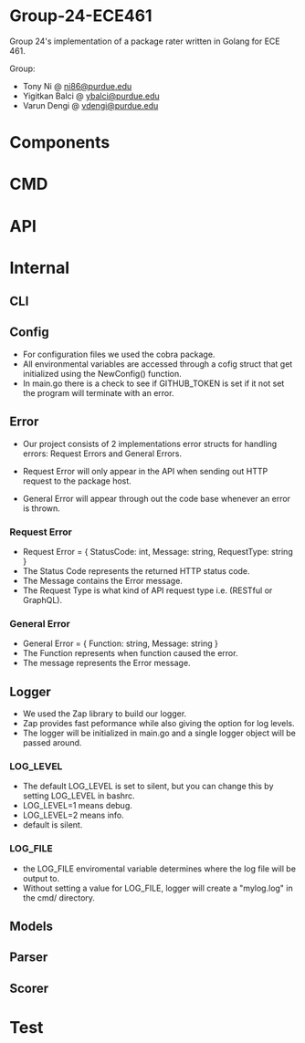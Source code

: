 # **Group-24-ECE461**

Group 24's implementation of a package rater written in Golang for ECE 461.

Group:

- Tony Ni @ ni86@purdue.edu
- Yigitkan Balci @ ybalci@purdue.edu
- Varun Dengi @ vdengi@purdue.edu

# **Components**

# CMD

# API

# Internal

## CLI

## Config

- For configuration files we used the cobra package.
- All environmental variables are accessed through a cofig struct that get initialized using the NewConfig() function.
- In main.go there is a check to see if GITHUB_TOKEN is set if it not set the program will terminate with an error.

## Error

- Our project consists of 2 implementations error structs for handling errors: Request Errors and General Errors.

- Request Error will only appear in the API when sending out HTTP request to the package host.

- General Error will appear through out the code base whenever an error is thrown.

### Request Error

- Request Error = {
  StatusCode: int,
  Message: string,
  RequestType: string
  }
- The Status Code represents the returned HTTP status code.
- The Message contains the Error message.
- The Request Type is what kind of API request type i.e. (RESTful or GraphQL).

### General Error

- General Error = {
  Function: string,
  Message: string
  }
- The Function represents when function caused the error.
- The message represents the Error message.

## Logger

- We used the Zap library to build our logger.
- Zap provides fast peformance while also giving the option for log levels.
- The logger will be initialized in main.go and a single logger object will be passed around.

### LOG_LEVEL

- The default LOG_LEVEL is set to silent, but you can change this by setting LOG_LEVEL in bashrc.
- LOG_LEVEL=1 means debug.
- LOG_LEVEL=2 means info.
- default is silent.

### LOG_FILE

- the LOG_FILE enviromental variable determines where the log file will be output to.
- Without setting a value for LOG_FILE, logger will create a "mylog.log" in the cmd/ directory.

## Models

## Parser

## Scorer

# Test
